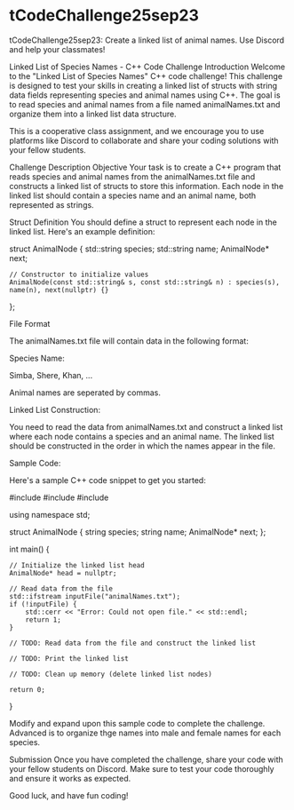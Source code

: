 # tCodeChallenge25sep23
tCodeChallenge25sep23: Create a linked list of animal names. Use Discord and help your classmates!


Linked List of Species Names - C++ Code Challenge
Introduction
Welcome to the "Linked List of Species Names" C++ code challenge! This challenge is designed to test your skills in creating a linked list of structs with string data fields representing species and animal names using C++. The goal is to read species and animal names from a file named animalNames.txt and organize them into a linked list data structure.

This is a cooperative class assignment, and we encourage you to use platforms like Discord to collaborate and share your coding solutions with your fellow students.

Challenge Description
Objective
Your task is to create a C++ program that reads species and animal names from the animalNames.txt file and constructs a linked list of structs to store this information. Each node in the linked list should contain a species name and an animal name, both represented as strings.

Struct Definition
You should define a struct to represent each node in the linked list. Here's an example definition:

struct AnimalNode {
    std::string species;
    std::string name;
    AnimalNode* next;

    // Constructor to initialize values
    AnimalNode(const std::string& s, const std::string& n) : species(s), name(n), next(nullptr) {}
};

File Format

The animalNames.txt file will contain data in the following format:

Species Name:

Simba, Shere, Khan, ...

Animal names are seperated by commas.

Linked List Construction:

You need to read the data from animalNames.txt and construct a linked list where each node contains a species and an animal name. 
The linked list should be constructed in the order in which the names appear in the file.

Sample Code:

Here's a sample C++ code snippet to get you started:


#include <iostream>
#include <fstream>
#include <string>

using namespace std;

struct AnimalNode {
    string species;
    string name;
    AnimalNode* next;
};

int main() {
    
    // Initialize the linked list head
    AnimalNode* head = nullptr; 
    
    // Read data from the file
    std::ifstream inputFile("animalNames.txt");
    if (!inputFile) {
        std::cerr << "Error: Could not open file." << std::endl;
        return 1;
    }

    // TODO: Read data from the file and construct the linked list

    // TODO: Print the linked list

    // TODO: Clean up memory (delete linked list nodes)

    return 0;
}

Modify and expand upon this sample code to complete the challenge. Advanced is to organize thge names into male and female names for each species.

Submission
Once you have completed the challenge, share your code with your fellow students on Discord. Make sure to test your code thoroughly and ensure it works as expected.

Good luck, and have fun coding!

